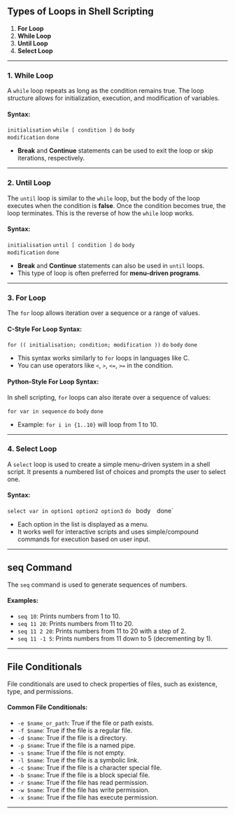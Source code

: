 ## **Types of Loops in Shell Scripting**

1. **For Loop**
2. **While Loop**
3. **Until Loop**
4. **Select Loop**

---

### **1. While Loop**

A `while` loop repeats as long as the condition remains true. The loop structure allows for initialization, execution, and modification of variables.

#### **Syntax:**

`initialisation` 
`while [ condition ]`
`do` 
	`body`     
	`modification` 
`done`

- **Break** and **Continue** statements can be used to exit the loop or skip iterations, respectively.

---

### **2. Until Loop**

The `until` loop is similar to the `while` loop, but the body of the loop executes when the condition is **false**. Once the condition becomes true, the loop terminates. This is the reverse of how the `while` loop works.

#### **Syntax:**

`initialisation` 
`until [ condition ]`
`do` 
	`body`     
	`modification` 
`done`

- **Break** and **Continue** statements can also be used in `until` loops.
- This type of loop is often preferred for **menu-driven programs**.

---

### **3. For Loop**

The `for` loop allows iteration over a sequence or a range of values.

#### **C-Style For Loop Syntax:**

`for (( initialisation; condition; modification ))`
`do` 
	`body` 
`done`

- This syntax works similarly to `for` loops in languages like C.
- You can use operators like `<`, `>`, `<=`, `>=` in the condition.

#### **Python-Style For Loop Syntax:**

In shell scripting, `for` loops can also iterate over a sequence of values:

`for var in sequence` 
`do`
	`body` 
`done`

- Example: `for i in {1..10}` will loop from 1 to 10.

---

### **4. Select Loop**

A `select` loop is used to create a simple menu-driven system in a shell script. It presents a numbered list of choices and prompts the user to select one.

#### **Syntax:**

`select var in option1 option2 option3` 
`do`     `
	`body` 
`done`

- Each option in the list is displayed as a menu.
- It works well for interactive scripts and uses simple/compound commands for execution based on user input.

---

## **seq Command**

The `seq` command is used to generate sequences of numbers.

#### **Examples:**

- `seq 10`: Prints numbers from 1 to 10.
- `seq 11 20`: Prints numbers from 11 to 20.
- `seq 11 2 20`: Prints numbers from 11 to 20 with a step of 2.
- `seq 11 -1 5`: Prints numbers from 11 down to 5 (decrementing by 1).

---

## **File Conditionals**

File conditionals are used to check properties of files, such as existence, type, and permissions.

#### **Common File Conditionals:**

- `-e $name_or_path`: True if the file or path exists.
- `-f $name`: True if the file is a regular file.
- `-d $name`: True if the file is a directory.
- `-p $name`: True if the file is a named pipe.
- `-s $name`: True if the file is not empty.
- `-l $name`: True if the file is a symbolic link.
- `-c $name`: True if the file is a character special file.
- `-b $name`: True if the file is a block special file.
- `-r $name`: True if the file has read permission.
- `-w $name`: True if the file has write permission.
- `-x $name`: True if the file has execute permission.

---